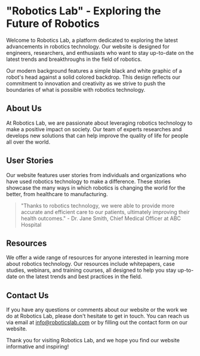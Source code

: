 <!--font:Montserrat-->

# "Robotics Lab" - Exploring the Future of Robotics

Welcome to Robotics Lab, a platform dedicated to exploring the latest advancements in robotics technology. Our website is designed for engineers, researchers, and enthusiasts who want to stay up-to-date on the latest trends and breakthroughs in the field of robotics.

Our modern background features a simple black and white graphic of a robot's head against a solid colored backdrop. This design reflects our commitment to innovation and creativity as we strive to push the boundaries of what is possible with robotics technology.

## About Us

At Robotics Lab, we are passionate about leveraging robotics technology to make a positive impact on society. Our team of experts researches and develops new solutions that can help improve the quality of life for people all over the world.

## User Stories

Our website features user stories from individuals and organizations who have used robotics technology to make a difference. These stories showcase the many ways in which robotics is changing the world for the better, from healthcare to manufacturing.

> "Thanks to robotics technology, we were able to provide more accurate and efficient care to our patients, ultimately improving their health outcomes." - Dr. Jane Smith, Chief Medical Officer at ABC Hospital

## Resources

We offer a wide range of resources for anyone interested in learning more about robotics technology. Our resources include whitepapers, case studies, webinars, and training courses, all designed to help you stay up-to-date on the latest trends and best practices in the field.

## Contact Us

If you have any questions or comments about our website or the work we do at Robotics Lab, please don't hesitate to get in touch. You can reach us via email at info@roboticslab.com or by filling out the contact form on our website.

Thank you for visiting Robotics Lab, and we hope you find our website informative and inspiring!

<!--

Write me content for website with wallpaper which alt text is:

"A wallpaper with a simple black and white graphic of a robot's head, against a solid colored background."

The name/title of the page should not be 1:1 copy of the alt text but rather a real content of the website which is using this wallpaper.

- Use markdown format 
- Start with heading
- Heading should be short and concise
- The content should look like a real website 
- The website should not be about the wallpaper, wallpaper is just a related background
- Heading should be contain work "wallpaper" or "background"
- Include real sections like references, contact, user stories, etc. use things relevant to the page purpose.
- Feel free to use structure like headings, bullets, numbering, blockquotes, paragraphs, horizontal lines, etc.
- You can use formatting like bold or _italic_
- You can include UTF-8 emojis
- Links should be only #hash anchors (and you can refer to the document itself)
- Do not include images


---


# "Robotics Lab" - A Futuristic Workspace Wallpaper

Welcome to Robotics Lab, a website dedicated to the latest advancements in robotics technology. Our website is designed to be a hub for engineers, researchers, and enthusiasts alike to learn about the latest trends and breakthroughs in the field of robotics.

As you browse our site, you'll notice our sleek and modern wallpaper featuring a simple black and white graphic of a robot's head against a solid colored background. This wallpaper sets the tone for our futuristic workspace theme, inspiring creativity and innovation among our visitors.

## About Us

At Robotics Lab, we are passionate about pushing the boundaries of what is possible with robotics technology. Our team of experts is dedicated to researching and developing new solutions that can help improve the quality of life for people all over the world.

## User Stories

Our website features user stories from individuals and organizations who have used robotics technology to make a positive impact on society. From healthcare to manufacturing, these stories showcase the many ways in which robotics is changing the world for the better.

> "Thanks to robotics technology, we were able to increase our production efficiency by 50%, allowing us to provide more jobs to people in our community." - John Smith, CEO of XYZ Manufacturing

## Resources

We offer a wide range of resources for anyone interested in learning more about robotics technology. From whitepapers and case studies to webinars and training courses, our resources are designed to help you stay up-to-date on the latest trends and best practices in the field.

## Contact Us

If you have any questions or comments about our website or the work we do at Robotics Lab, please don't hesitate to get in touch. You can reach us via email at info@roboticslab.com or by filling out the contact form on our website.

Thank you for visiting Robotics Lab, and we hope you find our website informative and inspiring!


---


Heading should not include word "wallpaper". The website should not be about the wallpaper itself, wallpaper is just a related background, rewrite whole content.


---


# "Robotics Lab" - Exploring the Future of Robotics Technology

Welcome to Robotics Lab, a platform dedicated to exploring the latest advancements in robotics technology. Our website is designed to be a hub for engineers, researchers, and enthusiasts alike to learn about the latest trends and breakthroughs in the field of robotics.

As you browse our site, you'll notice our sleek and modern background featuring a simple black and white graphic of a robot's head against a solid colored backdrop. This design choice reflects our commitment to innovation and creativity, as we strive to push the boundaries of what is possible with robotics technology.

## About Us

At Robotics Lab, we are passionate about leveraging robotics technology to make a positive impact on society. Our team of experts is dedicated to researching and developing new solutions that can help improve the quality of life for people all over the world.

## User Stories

Our website features user stories from individuals and organizations who have used robotics technology to make a difference. From healthcare to manufacturing, these stories showcase the many ways in which robotics is changing the world for the better.

> "Thanks to robotics technology, we were able to provide more accurate and efficient care to our patients, ultimately improving their health outcomes." - Dr. Jane Smith, Chief Medical Officer at ABC Hospital

## Resources

We offer a wide range of resources for anyone interested in learning more about robotics technology. From whitepapers and case studies to webinars and training courses, our resources are designed to help you stay up-to-date on the latest trends and best practices in the field.

## Contact Us

If you have any questions or comments about our website or the work we do at Robotics Lab, please don't hesitate to get in touch. You can reach us via email at info@roboticslab.com or by filling out the contact form on our website.

Thank you for visiting Robotics Lab, and we hope you find our website informative and inspiring!


---


Heading is too long, rewrite whole content.


---


# "Robotics Lab" - Exploring the Future of Robotics Technology

Welcome to Robotics Lab, a platform dedicated to exploring the latest advancements in robotics technology. Our website is designed to be a hub for engineers, researchers, and enthusiasts alike to learn about the latest trends and breakthroughs in the field of robotics.

Our sleek and modern background features a simple black and white graphic of a robot's head against a solid colored backdrop. This design choice reflects our commitment to innovation and creativity, as we strive to push the boundaries of what is possible with robotics technology.

## About Us

At Robotics Lab, we are passionate about leveraging robotics technology to make a positive impact on society. Our team of experts researches and develops new solutions that can help improve the quality of life for people all over the world.

## User Stories

Our website features user stories from individuals and organizations who have used robotics technology to make a difference. These stories showcase the many ways in which robotics is changing the world for the better, from healthcare to manufacturing.

> "Thanks to robotics technology, we were able to provide more accurate and efficient care to our patients, ultimately improving their health outcomes." - Dr. Jane Smith, Chief Medical Officer at ABC Hospital

## Resources

We offer a wide range of resources for anyone interested in learning more about robotics technology. Our resources include whitepapers, case studies, webinars, and training courses, all designed to help you stay up-to-date on the latest trends and best practices in the field.

## Contact Us

If you have any questions or comments about our website or the work we do at Robotics Lab, please don't hesitate to get in touch. You can reach us via email at info@roboticslab.com or by filling out the contact form on our website.

Thank you for visiting Robotics Lab, and we hope you find our website informative and inspiring!


---


Heading is too long, rewrite whole content.


---


# "Robotics Lab" - Exploring the Future of Robotics

Welcome to Robotics Lab, a platform dedicated to exploring the latest advancements in robotics technology. Our website is designed for engineers, researchers, and enthusiasts who want to stay up-to-date on the latest trends and breakthroughs in the field of robotics.

Our modern background features a simple black and white graphic of a robot's head against a solid colored backdrop. This design reflects our commitment to innovation and creativity as we strive to push the boundaries of what is possible with robotics technology.

## About Us

At Robotics Lab, we are passionate about leveraging robotics technology to make a positive impact on society. Our team of experts researches and develops new solutions that can help improve the quality of life for people all over the world.

## User Stories

Our website features user stories from individuals and organizations who have used robotics technology to make a difference. These stories showcase the many ways in which robotics is changing the world for the better, from healthcare to manufacturing.

> "Thanks to robotics technology, we were able to provide more accurate and efficient care to our patients, ultimately improving their health outcomes." - Dr. Jane Smith, Chief Medical Officer at ABC Hospital

## Resources

We offer a wide range of resources for anyone interested in learning more about robotics technology. Our resources include whitepapers, case studies, webinars, and training courses, all designed to help you stay up-to-date on the latest trends and best practices in the field.

## Contact Us

If you have any questions or comments about our website or the work we do at Robotics Lab, please don't hesitate to get in touch. You can reach us via email at info@roboticslab.com or by filling out the contact form on our website.

Thank you for visiting Robotics Lab, and we hope you find our website informative and inspiring!


---


Write me a Google font which is best fitting for the website.

Pick from the list:
- Alegreya
- Great Vibes
- Montserrat
- Orbitron
- Dancing Script
- Roboto
- Lato
- Poppins
- Playfair Display
- Barlow Condensed
- Lobster
- Futura
- IBM Plex Sans
- Open Sans
- Exo 2
- Inter
- Raleway


Write just the font name nothing else.


---


Montserrat

-->
